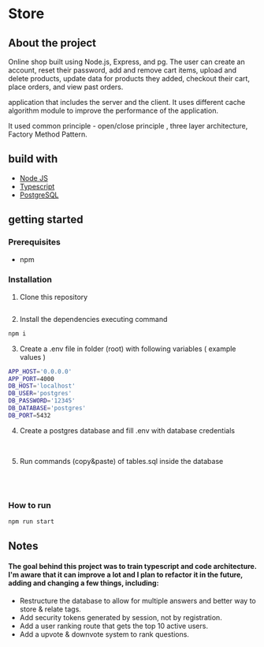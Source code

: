 # Store

## About the project

Online shop built using Node.js, Express, and pg. The user can create an account, reset their password, add and remove cart items, upload and delete products, update data for products they added, checkout their cart, place orders, and view past orders.

application that includes the server and the
client. It uses different cache algorithm module to
improve the performance of the application.

It used common principle - open/close principle , three layer architecture, Factory Method Pattern.

## build with

- [Node JS](https://nodejs.org/en/)
- [Typescript](https://www.typescriptlang.org/)
- [PostgreSQL](https://www.postgresql.org/)

## getting started

### Prerequisites

- npm

### Installation

1.  Clone this repository

```sh

```

2. Install the dependencies executing command

```sh
npm i
```

3. Create a .env file in folder (root) with following variables ( example values )

```sh
APP_HOST='0.0.0.0'
APP_PORT=4000
DB_HOST='localhost'
DB_USER='postgres'
DB_PASSWORD='12345'
DB_DATABASE='postgres'
DB_PORT=5432
```

4. Create a postgres database and fill .env with database credentials

   <br />

5. Run commands (copy&paste) of tables.sql inside the database

   <br />
   <br />

### How to run

```sh
npm run start
```

## Notes

#### The goal behind this project was to train typescript and code architecture. I'm aware that it can improve a lot and I plan to refactor it in the future, adding and changing a few things, including:

- Restructure the database to allow for multiple answers and better way to store & relate tags.
- Add security tokens generated by session, not by registration.
- Add a user ranking route that gets the top 10 active users.
- Add a upvote & downvote system to rank questions.
